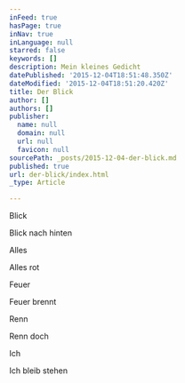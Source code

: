 ```yaml
---
inFeed: true
hasPage: true
inNav: true
inLanguage: null
starred: false
keywords: []
description: Mein kleines Gedicht
datePublished: '2015-12-04T18:51:48.350Z'
dateModified: '2015-12-04T18:51:20.420Z'
title: Der Blick
author: []
authors: []
publisher:
  name: null
  domain: null
  url: null
  favicon: null
sourcePath: _posts/2015-12-04-der-blick.md
published: true
url: der-blick/index.html
_type: Article

---
```

Blick

Blick nach hinten

Alles

Alles rot

Feuer

Feuer brennt

Renn

Renn doch

Ich

Ich bleib stehen